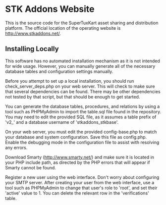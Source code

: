 STK Addons Website
==================

This is the source code for the SuperTuxKart asset sharing and distribution
platform. The official location of the operating website is http://www.stkaddons.net/.

Installing Locally
------------------

This software has no automated installation mechanism as it is not intended for wide
usage. However, you can manually generate all of the necessary database tables and
configuration settings manually.

Before you attempt to set up a local installation, you should run check_server_deps.php
on your web server. This will check to make sure that several dependencies can be found.
There may be other dependencies not tested by that script, but that should be enough to
get started.

You can generate the database tables, procedures, and relations by using a tool such as
PHPMyAdmin to import the table.sql file found in the repository. You may need to edit
the provided SQL file, as it assumes a table prefix of 'v2_' and a database username of
'stkaddons_stkbase'.

On your web server, you must edit the provided config-base.php to match your database
and system configuration. Save this file as config.php. Enable the debugging mode in
the configuration file to assist with resolving any errors.

Download Smarty (http://www.smarty.net/) and make sure it is located in your PHP
include path, as directed by the PHP errors that will appear if Smarty cannot be found.

Register a new user using the web interface. Don't worry about configuring your SMTP
server. After creating your user from the web interface, use a tool such as PHPMyAdmin
to change that user's role to 'root', and set their 'active' value to 1. You can delete
the relevant row in the 'verifications' table.
